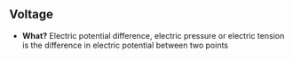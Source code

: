 ## Voltage
- **What?** Electric potential difference, electric pressure or electric tension is the difference in electric potential between two points
